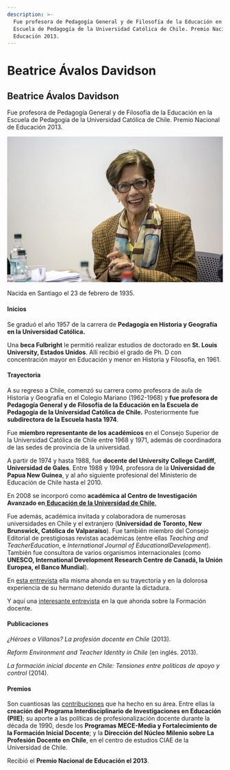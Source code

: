 ```yaml
---
description: >-
  Fue profesora de Pedagogía General y de Filosofía de la Educación en la
  Escuela de Pedagogía de la Universidad Católica de Chile. Premio Nacional de
  Educación 2013.
---
```


# Beatrice Ávalos Davidson

## Beatrice Ávalos Davidson

Fue profesora de Pedagogía General y de Filosofía de la Educación en la Escuela de Pedagogía de la Universidad Católica de Chile. Premio Nacional de Educación 2013.

![Beatrice &#xC1;valos Davidson. Foto: CONICYT](../../.gitbook/assets/beatrice-avalos.jpg)

Nacida en Santiago el 23 de febrero de 1935.

#### Inicios

Se graduó el año 1957 de la carrera de **Pedagogía en Historia y Geografía en la Universidad Católica.**

Una **beca Fulbright** le permitió realizar estudios de doctorado en **St. Louis University, Estados Unidos**. Allí recibió el grado de Ph. D con concentración mayor en Educación y menor en Historia y Filosofía, en 1961.

#### Trayectoria

A su regreso a Chile, comenzó su carrera como profesora de aula de Historia y Geografía en el Colegio Mariano \(1962-1968\) y **fue profesora de Pedagogía General y de Filosofía de la Educación en la Escuela de Pedagogía de la Universidad Católica de Chile.** Posteriormente fue **subdirectora de la Escuela hasta 1974**.

Fue **miembro representante de los académicos** en el Consejo Superior de la Universidad Católica de Chile entre 1968 y 1971, además de coordinadora de las sedes de provincia de la universidad.

A partir de 1974 y hasta 1988, fue **docente del University College Cardiff, Universidad de Gales**. Entre 1988 y 1994, profesora de la **Universidad de Papua New Guinea**, y al año siguiente profesional del Ministerio de Educación de Chile hasta el 2010.

En 2008 se incorporó como **académica al Centro de Investigación Avanzado en**[ **Educación de la Universidad de Chile**.](http://www.uchile.cl/portal/presentacion/historia/grandes-figuras/premios-nacionales/educacion/95814/beatrice-avalos-davidson)

Fue además, académica invitada y colaboradora de numerosas universidades en Chile y el extranjero \(**Universidad de Toronto, New Brunswick, Católica de Valparaíso**\). Fue también miembro del Consejo Editorial de prestigiosas revistas académicas \(entre ellas _Teaching and TeacherEducation_, e _International Journal of EducationalDevelopment_\). También fue consultora de varios organismos internacionales \(como **UNESCO, International Development Research Centre de Canadá, la Unión Europea, el Banco Mundial**\).

En [esta entrevista](https://ciperchile.cl/2013/10/03/la-devastadora-noticia-que-opaco-la-celebracion-de-la-premio-nacional-de-educacion-2013/) ella misma ahonda en su trayectoria y en la dolorosa experiencia de su hermano detenido durante la dictadura.

Y aquí una [interesante entrevista](https://www.youtube.com/watch?v=lNNabWytuk0) en la que ahonda sobre la Formación docente.

#### Publicaciones

_¿Héroes o Villanos? La profesión docente en Chile_ \(2013\).

_Reform Environment and Teacher Identity in Chile_ \(en inglés. 2013\).

_La formación inicial docente en Chile: Tensiones entre políticas de apoyo y control_ \(2014\).

#### Premios

Son cuantiosas las [contribuciones](http://ww2.educarchile.cl/UserFiles/P0001/File/entrevista_educativa/avalos_bio.pdf) que ha hecho en su área. Entre ellas la **creación del Programa Interdisciplinario de Investigaciones en Educación \(PIIE\)**; su aporte a las políticas de profesionalización docente durante la década de 1990, desde los **Programas MECE-Media y Fortalecimiento de la Formación Inicial Docente**; y la **Dirección del Núcleo Milenio sobre La Profesión Docente en Chile**, en el centro de estudios CIAE de la Universidad de Chile.

Recibió el **Premio Nacional de Educación el 2013**.

